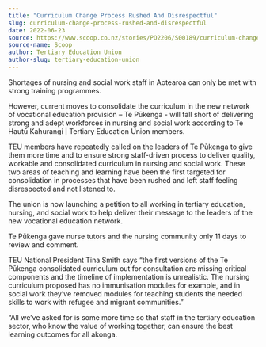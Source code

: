 ```yaml
---
title: "Curriculum Change Process Rushed And Disrespectful"
slug: curriculum-change-process-rushed-and-disrespectful
date: 2022-06-23
source: https://www.scoop.co.nz/stories/PO2206/S00189/curriculum-change-process-rushed-and-disrespectful.htm
source-name: Scoop
author: Tertiary Education Union
author-slug: tertiary-education-union
---
```


<p>Shortages of nursing and social work staff in Aotearoa
can only be met with strong training
programmes.</p>

<p>However, current moves to consolidate the
curriculum in the new network of vocational education
provision – Te Pūkenga - will fall short of delivering
strong and adept workforces in nursing and social work
according to Te Hautū Kahurangi | Tertiary Education Union
members.</p>

<p>TEU members have repeatedly called on the
leaders of Te Pūkenga to give them more time and to ensure
strong staff-driven process to deliver quality, workable and
consolidated curriculum in nursing and social work. These
two areas of teaching and learning have been the first
targeted for consolidation in processes that have been
rushed and left staff feeling disrespected and not listened
to.</p>

<p>The union is now launching a petition to all
working in tertiary education, nursing, and social work to
help deliver their message to the leaders of the new
vocational education network.</p>

<p>Te Pūkenga gave nurse
tutors and the nursing community only 11 days to review and
comment.</p>

<p>TEU National President Tina Smith says “the
first versions of the Te Pūkenga consolidated curriculum
out for consultation are missing critical components and the
timeline of implementation is unrealistic. The nursing
curriculum proposed has no immunisation modules for example,
and in social work they’ve removed modules for teaching
students the needed skills to work with refugee and migrant
communities.”</p>

<p>“All we’ve asked for is some more
time so that staff in the tertiary education sector, who
know the value of working together, can ensure the best
learning outcomes for all
akonga.</p>

<p></p>